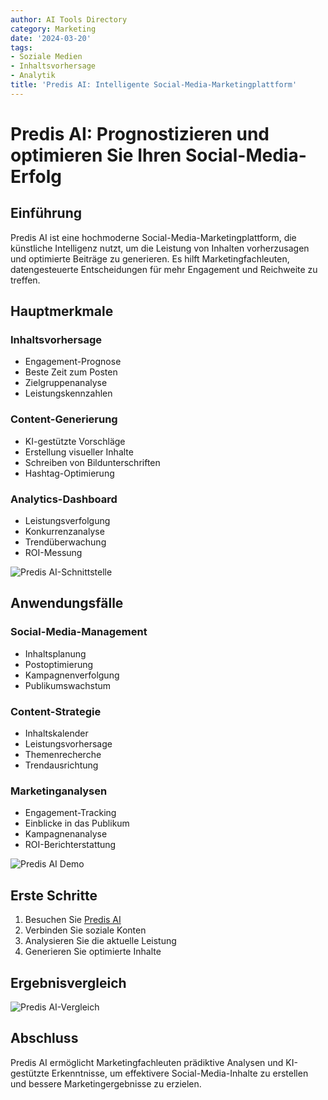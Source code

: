 ```yaml
---
author: AI Tools Directory
category: Marketing
date: '2024-03-20'
tags:
- Soziale Medien
- Inhaltsvorhersage
- Analytik
title: 'Predis AI: Intelligente Social-Media-Marketingplattform'
---
```


# Predis AI: Prognostizieren und optimieren Sie Ihren Social-Media-Erfolg

## Einführung

Predis AI ist eine hochmoderne Social-Media-Marketingplattform, die künstliche Intelligenz nutzt, um die Leistung von Inhalten vorherzusagen und optimierte Beiträge zu generieren. Es hilft Marketingfachleuten, datengesteuerte Entscheidungen für mehr Engagement und Reichweite zu treffen.

## Hauptmerkmale

### Inhaltsvorhersage
- Engagement-Prognose
- Beste Zeit zum Posten
- Zielgruppenanalyse
- Leistungskennzahlen

### Content-Generierung
- KI-gestützte Vorschläge
- Erstellung visueller Inhalte
- Schreiben von Bildunterschriften
- Hashtag-Optimierung

### Analytics-Dashboard
- Leistungsverfolgung
- Konkurrenzanalyse
- Trendüberwachung
- ROI-Messung

![Predis AI-Schnittstelle](/imgs/predisai/interface.jpg)

## Anwendungsfälle

### Social-Media-Management
- Inhaltsplanung
- Postoptimierung
- Kampagnenverfolgung
- Publikumswachstum

### Content-Strategie
- Inhaltskalender
- Leistungsvorhersage
- Themenrecherche
- Trendausrichtung

### Marketinganalysen
- Engagement-Tracking
- Einblicke in das Publikum
- Kampagnenanalyse
- ROI-Berichterstattung

![Predis AI Demo](/imgs/predisai/demo.jpg)

## Erste Schritte

1. Besuchen Sie [Predis AI](https://predis.ai)
2. Verbinden Sie soziale Konten
3. Analysieren Sie die aktuelle Leistung
4. Generieren Sie optimierte Inhalte

## Ergebnisvergleich

![Predis AI-Vergleich](/imgs/predisai/comparison.jpg)

## Abschluss

Predis AI ermöglicht Marketingfachleuten prädiktive Analysen und KI-gestützte Erkenntnisse, um effektivere Social-Media-Inhalte zu erstellen und bessere Marketingergebnisse zu erzielen.